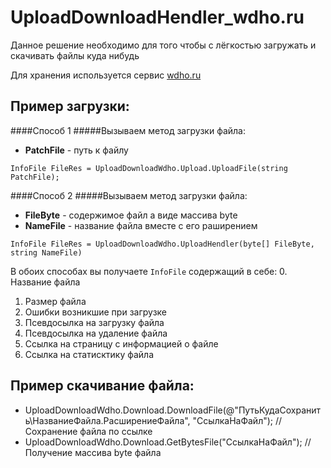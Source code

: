 # UploadDownloadHendler_wdho.ru
Данное решение необходимо для того чтобы с лёгкостью загружать и скачивать файлы куда нибудь

Для хранения используется сервис [wdho.ru](https://wdho.ru/)

## Пример загрузки:
####Способ 1
#####Вызываем метод загрузки файла:
* <b>PatchFile</b> - путь к файлу

 `InfoFile FileRes = UploadDownloadWdho.Upload.UploadFile(string PatchFile);`
 
 ####Способ 2
 #####Вызываем метод загрузки файла:
 * <b>FileByte</b> - содержимое файл а виде массива byte
 * <b>NameFile</b> - название файла вместе с его раширением
 
 `InfoFile FileRes = UploadDownloadWdho.UploadHendler(byte[] FileByte, string NameFile)`
 
В обоих способах вы получаете `InfoFile` содержащий в себе:
 0. Название файла
 1. Размер файла
 2. Ошибки возникшие при загрузке
 3. Псевдосылка на загрузку файла
 4. Псевдосылка на удаление файла
 5. Ссылка на страницу с информацией о файле
 6. Ссылка на статисктику файла

## Пример скачивание файла:
* UploadDownloadWdho.Download.DownloadFile(@"ПутьКудаСохранить\НазваниеФайла.РасширениеФайла", "СсылкаНаФайл"); // Сохранение файла по ссылке
* UploadDownloadWdho.Download.GetBytesFile("СсылкаНаФайл"); // Получение массива byte файла

